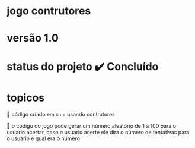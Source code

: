 # jogo contrutores
# versão 1.0
# status do projeto ✔️ Concluído
# topicos

🔹 código criado em c++ usando contrutores

🔹 o código do jogo pode gerar um número aleatório de 1 a 100 para o usuario acertar, caso o usuario acerte ele dira o número de tentativas para o usuario e qual era o número
